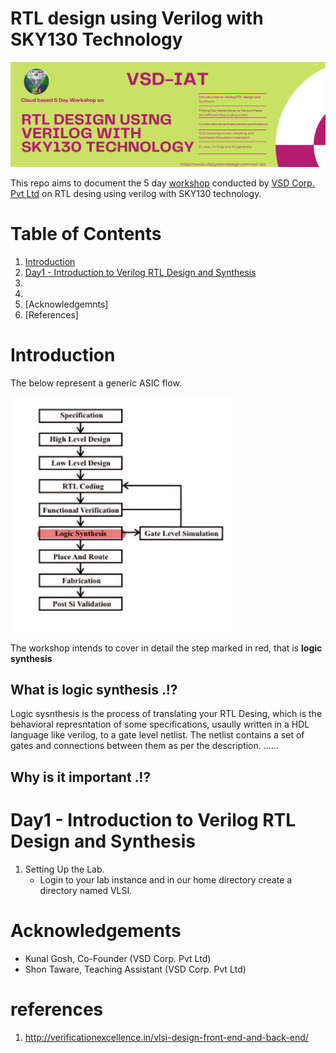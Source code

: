 # RTL design using Verilog with SKY130 Technology

![](/src/img/Verilog-flyer.png)

This repo aims to document the 5 day [workshop](https://www.vlsisystemdesign.com/rtl-design-using-verilog-with-sky130-technology/) conducted by [VSD Corp. Pvt Ltd](https://www.vlsisystemdesign.com/) on RTL desing using verilog with SKY130 technology.

# Table of Contents

1. [Introduction](#introduction)
2. [Day1 - Introduction to Verilog RTL Design and Synthesis]()
3. 
4. 
5. [Acknowledgemnts]
6. [References]


# Introduction
The below represent a generic ASIC flow.

![](/src/img/asic-flow.png)

The workshop intends to cover in detail the step marked in red, that is **logic synthesis**

## What is logic synthesis .!?
Logic sysnthesis is the process of translating your RTL Desing, which is the behavioral represntation of some specifications, usaully written in a HDL language like verilog, to a gate level netlist. The netlist contains a set of gates and connections between them as per the description. ......

## Why is it important .!?

# Day1 - Introduction to Verilog RTL Design and Synthesis
1. Setting Up the Lab.
    - Login to your lab instance and in our home directory create a directory named VLSI.
    
# Acknowledgements

* Kunal Gosh, Co-Founder (VSD Corp. Pvt Ltd)
* Shon Taware, Teaching Assistant (VSD Corp. Pvt Ltd)

# references
1. http://verificationexcellence.in/vlsi-design-front-end-and-back-end/
